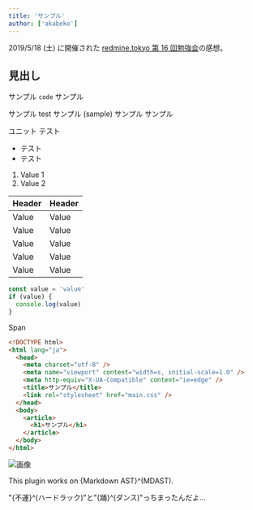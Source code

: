```yaml
---
title: 'サンプル'
author: ['akabeko']
---
```


2019/5/18 (土) に開催された [redmine.tokyo 第 16 回勉強会](https://redmine.tokyo/projects/shinared/wiki/%E7%AC%AC16%E5%9B%9E%E5%8B%89%E5%BC%B7%E4%BC%9A)の感想。

## 見出し

サンプル `code` サンプル

サンプル test サンプル (sample) サンプル
サンプル

ユニット テスト

- テスト
- テスト

1. Value 1
2. Value 2

| Header | Header |
| ------ | ------ |
| Value  | Value  |
| Value  | Value  |
| Value  | Value  |
| Value  | Value  |
| Value  | Value  |

```js
const value = 'value'
if (value) {
  console.log(value)
}
```

<span>Span</span>

```html
<!DOCTYPE html>
<html lang="ja">
  <head>
    <meta charset="utf-8" />
    <meta name="viewport" content="width=s, initial-scale=1.0" />
    <meta http-equiv="X-UA-Compatible" content="ie=edge" />
    <title>サンプル</title>
    <link rel="stylesheet" href="main.css" />
  </head>
  <body>
    <article>
      <h1>サンプル</h1>
    </article>
  </body>
</html>
```

![画像](sample.png '画像')

This plugin works on {Markdown AST}^(MDAST).

"{不運}^(ハードラック)"と"{踊}^(ダンス)"っちまったんだよ...
